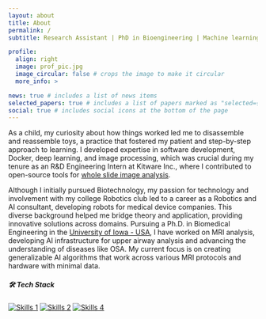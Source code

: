 ```yaml
---
layout: about
title: About
permalink: /
subtitle: Research Assistant | PhD in Bioengineering | Machine learning & AI | Image Processing | GoHawks

profile:
  align: right
  image: prof_pic.jpg
  image_circular: false # crops the image to make it circular
  more_info: >

news: true # includes a list of news items
selected_papers: true # includes a list of papers marked as "selected={true}"
social: true # includes social icons at the bottom of the page
---
```


As a child, my curiosity about how things worked led me to disassemble and reassemble toys, a practice that fostered my patient and step-by-step approach to learning. I developed expertise in software development, Docker, deep learning, and image processing, which was crucial during my tenure as an R&D Engineering Intern at Kitware Inc., where I contributed to open-source tools for [whole slide image analysis](https://github.com/eksubin/dsa-run-custom-ai-models).

Although I initially pursued Biotechnology, my passion for technology and involvement with my college Robotics club led to a career as a Robotics and AI consultant, developing robots for medical device companies. This diverse background helped me bridge theory and application, providing innovative solutions across domains. Pursuing a Ph.D. in Biomedical Engineering in the [University of Iowa - USA](https://lingala.lab.uiowa.edu/people), I have worked on MRI analysis, developing AI infrastructure for upper airway analysis and advancing the understanding of diseases like OSA. My current focus is on creating generalizable AI algorithms that work across various MRI protocols and hardware with minimal data.

##### 🛠️ Tech Stack

[![Skills 1](https://skillicons.dev/icons?i=python,mysql,matlab)](https://skillicons.dev)
[![Skills 2](https://skillicons.dev/icons?i=pytorch,tensorflow,sklearn)](https://skillicons.dev)
[![Skills 4](https://skillicons.dev/icons?i=linux,bash,github,git)](https://skillicons.dev)
